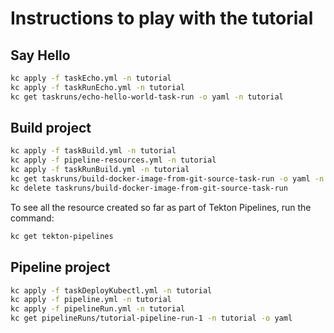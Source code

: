 # Instructions to play with the tutorial

## Say Hello

```bash
kc apply -f taskEcho.yml -n tutorial
kc apply -f taskRunEcho.yml -n tutorial
kc get taskruns/echo-hello-world-task-run -o yaml -n tutorial
```

## Build project
```bash
kc apply -f taskBuild.yml -n tutorial
kc apply -f pipeline-resources.yml -n tutorial
kc apply -f taskRunBuild.yml -n tutorial
kc get taskruns/build-docker-image-from-git-source-task-run -o yaml -n tutorial
kc delete taskruns/build-docker-image-from-git-source-task-run
```

To see all the resource created so far as part of Tekton Pipelines, run the command:

```bash
kc get tekton-pipelines
```

## Pipeline project
```bash
kc apply -f taskDeployKubectl.yml -n tutorial
kc apply -f pipeline.yml -n tutorial
kc apply -f pipelineRun.yml -n tutorial
kc get pipelineRuns/tutorial-pipeline-run-1 -n tutorial -o yaml
```



